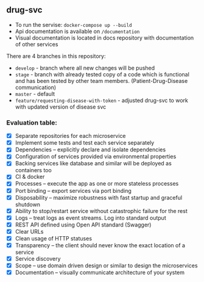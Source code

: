 ## drug-svc

 - To run the servise: ``` docker-compose up --build ```
 - Api documentation is available on ```/documentation```
 - Visual documentation is located in docs repository with documentation of other services 


There are 4 branches in this repository:

* ```develop``` - branch where all new changes will be pushed
* ```stage``` - branch with already tested copy of a code which is functional and has been tested by other team members. (Patient-Drug-Disease communication)
* ```master``` - default
* ```feature/requesting-disease-with-token``` - adjusted drug-svc to work with updated version of disease svc

### Evaluation table:
 - [x] Separate repositories for each microservice
 - [x] Implement some tests and test each service separately 
 - [x] Dependencies – explicitly declare and isolate dependencies
 - [x] Configuration of services provided via environmental properties
 - [x] Backing services like database and similar will be deployed as containers too
 - [x] CI & docker
 - [x] Processes – execute the app as one or more stateless processes
 - [x] Port binding – export services via port binding
 - [x] Disposability – maximize robustness with fast startup and graceful shutdown
 - [x] Ability to stop/restart service without catastrophic failure for the rest 
 - [x] Logs – treat logs as event streams. Log into standard output
 - [x] REST API defined using Open API standard (Swagger)
 - [x] Clear URLs
 - [x] Clean usage of HTTP statuses
 - [x] Transparency – the client should never know the exact location of a service
 - [x] Service discovery
 - [x] Scope – use domain driven design or similar to design the microservices
 - [x] Documentation – visually communicate architecture of your system
